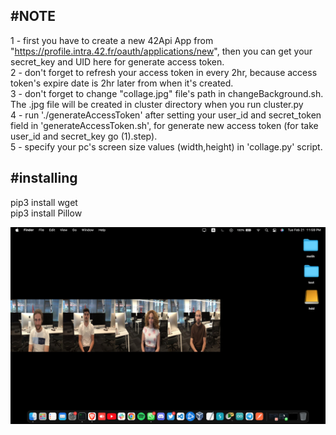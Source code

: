 #NOTE
----------------------
1 - first you have to create a new 42Api App from "https://profile.intra.42.fr/oauth/applications/new", then you can get your secret_key and UID here for generate access token.<br>
2 - don't forget to refresh your access token in every 2hr, because access token's expire date is 2hr later from when it's created.<br>
3 - don't forget to change "collage.jpg" file's path in changeBackground.sh. The .jpg file will be created in cluster directory when you run cluster.py<br>
4 - run './generateAccessToken' after setting your user_id and secret_token field in 'generateAccessToken.sh', for generate new access token (for take user_id and secret_key go (1).step).<br>
5 - specify your pc's screen size values (width,height) in 'collage.py' script.<br>

#installing
----------------------
pip3 install wget<br>
pip3 install Pillow<br>

![example](https://github.com/melihkaragoz/cluster/blob/main/photos/cluster.png)
